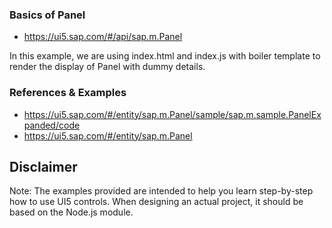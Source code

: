 
### Basics of Panel
* https://ui5.sap.com/#/api/sap.m.Panel

In this example, we are using index.html and index.js with boiler template to render the display of Panel with dummy details.


### References & Examples
* https://ui5.sap.com/#/entity/sap.m.Panel/sample/sap.m.sample.PanelExpanded/code
* https://ui5.sap.com/#/entity/sap.m.Panel




Disclaimer
---
Note: The examples provided are intended to help you learn step-by-step how to use UI5 controls. When designing an actual project, it should be based on the Node.js module.
